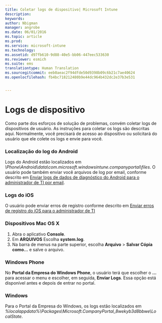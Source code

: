 ```yaml
---
title: Coletar logs de dispositivo| Microsoft Intune
description: 
keywords: 
author: Nbigman
manager: angrobe
ms.date: 06/01/2016
ms.topic: article
ms.prod: 
ms.service: microsoft-intune
ms.technology: 
ms.assetid: d97fb610-9d88-40e5-bb06-447eec533630
ms.reviewer: esmich
ms.suite: ems
translationtype: Human Translation
ms.sourcegitcommit: eeb0aeac2f94dfde50d9398b09c6b21c7ae40624
ms.openlocfilehash: fb4bc718212480b9e44dc964b432dc2e37b3e531


---
```


# Logs de dispositivo

Como parte dos esforços de solução de problemas, convém coletar logs de dispositivos de usuário. As instruções para coletar os logs são descritas aqui. Normalmente, você precisará de acesso ao dispositivo ou solicitará do usuário que ele colete os logs e envie para você.

### Localização do log do Android
Logs do Android estão localizados em *<Android Device>\Phone\Android\data\com.microsoft.windowsintune.companyportal\files*. O usuário pode também enviar você arquivos de log por email, conforme descrito em [Enviar logs de dados de diagnóstico do Android para o administrador de TI por email](/intune/enduser/send-diagnostic-data-logs-to-your-it-administrator-using-email-android).

### Logs do iOS

O usuário pode enviar erros de registro conforme descrito em [Enviar erros de registro do iOS para o administrador de TI](/intune/enduser/send-errors-to-your-it-admin-ios)

### Dispositivos Mac OS X

1. Abra o aplicativo **Console**.
2. Em **ARQUIVOS** Escolha **system.log**.
3. Na barra de menus na parte superior, escolha **Arquivo** > **Salvar Cópia como...** e salve o arquivo.

### Windows Phone

No **Portal da Empresa do Windows Phone**, o usuário terá que escolher o **...** para acessar o menu e escolher, em seguida, **Enviar Logs**. Essa opção está disponível antes e depois de entrar no portal.

### Windows

Para o Portal da Empresa do Windows, os logs estão localizados em *%localappdata%\Packages\Microsoft.CompanyPortal_8wekyb3d8bbwe\LocalState*.



<!--HONumber=Aug16_HO1-->


